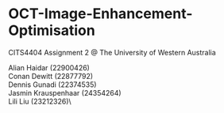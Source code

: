 # OCT-Image-Enhancement-Optimisation
CITS4404 Assignment 2 @ The University of Western Australia

Alian Haidar (22900426)\
Conan Dewitt (22877792)\
Dennis Gunadi (22374535)\
Jasmin Krauspenhaar (24354264)\
Lili Liu (23212326)\
